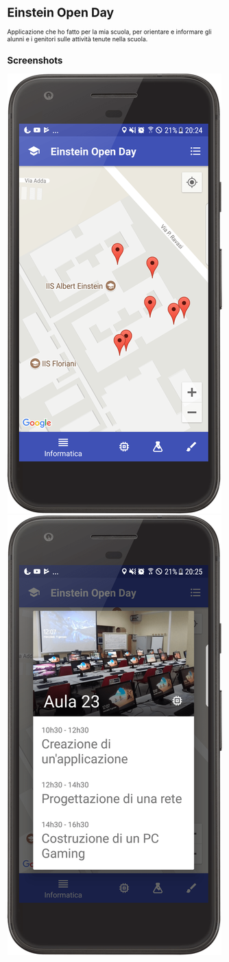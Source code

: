 # Einstein Open Day
Applicazione che ho fatto per la mia scuola, per orientare e informare gli alunni e i genitori sulle attività tenute nella scuola.

## Screenshots
![1](screenshots/1.png)
![2](screenshots/2.png)